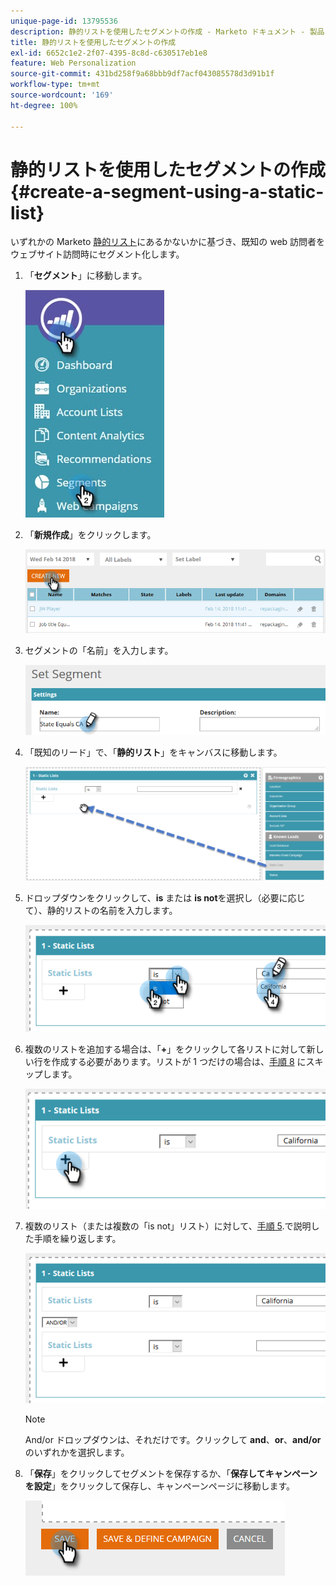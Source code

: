```yaml
---
unique-page-id: 13795536
description: 静的リストを使用したセグメントの作成 - Marketo ドキュメント - 製品ドキュメント
title: 静的リストを使用したセグメントの作成
exl-id: 6652c1e2-2f07-4395-8c8d-c630517eb1e8
feature: Web Personalization
source-git-commit: 431bd258f9a68bbb9df7acf043085578d3d91b1f
workflow-type: tm+mt
source-wordcount: '169'
ht-degree: 100%

---
```


# 静的リストを使用したセグメントの作成 {#create-a-segment-using-a-static-list}

いずれかの Marketo [静的リスト](/help/marketo/product-docs/core-marketo-concepts/smart-lists-and-static-lists/static-lists/understanding-static-lists.md)にあるかないかに基づき、既知の web 訪問者をウェブサイト訪問時にセグメント化します。

1. 「**セグメント**」に移動します。

   ![](assets/1.jpg)

1. 「**新規作成**」をクリックします。

   ![](assets/two.png)

1. セグメントの「名前」を入力します。

   ![](assets/three.png)

1. 「既知のリード」で、「**静的リスト**」をキャンバスに移動します。

   ![](assets/four-2.png)

1. ドロップダウンをクリックして、**is** または **is not**&#x200B;を選択し（必要に応じて）、静的リストの名前を入力します。

   ![](assets/five-2.png)

1. 複数のリストを追加する場合は、「**+**」をクリックして各リストに対して新しい行を作成する必要があります。リストが 1 つだけの場合は、[手順 8](#eight) にスキップします。

   ![](assets/six-1.png)

1. 複数のリスト（または複数の「is not」リスト）に対して、[手順 5](#five).で説明した手順を繰り返します。

   ![](assets/seven-2.png)

   >[!NOTE]
   >
   >And/or ドロップダウンは、それだけです。クリックして **and**、**or**、**and/or** のいずれかを選択します。

1. 「**保存**」をクリックしてセグメントを保存するか、「**保存してキャンペーンを設定**」をクリックして保存し、キャンペーンページに移動します。

   ![](assets/eight-1.png)
